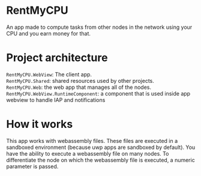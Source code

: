 # RentMyCPU

An app made to compute tasks from other nodes in the network using your CPU and you earn money for that.

# Project architecture

`RentMyCPU.WebView`: The client app.  
`RentMyCPU.Shared`: shared resources used by other projects.  
`RentMyCPU.Web`: the web app that manages all of the nodes.  
`RentMyCPU.WebView.RuntimeComponent`: a component that is used inside app webview to handle IAP and notifications

# How it works

This app works with webassembly files. These files are executed in a sandboxed environment (because uwp apps are sandboxed by default).
You have the ability to execute a webassembly file on many nodes.
To differentiate the node on which the webassembly file is executed, a numeric parameter is passed.
